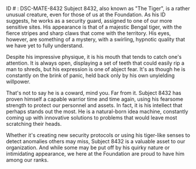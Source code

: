ID # : DSC-MATE-8432
Subject 8432, also known as "The Tiger", is a rather unusual creature, even for those of us at the Foundation. As his ID suggests, he works as a security guard, assigned to one of our more sensitive sites. His appearance is that of a majestic Bengal tiger, with the fierce stripes and sharp claws that come with the territory. His eyes, however, are something of a mystery, with a swirling, hypnotic quality that we have yet to fully understand.

Despite his impressive physique, it is his mouth that tends to catch one's attention. It is always open, displaying a set of teeth that could easily rip a man to shreds, but his expression is one of abject fear. It's as though he is constantly on the brink of panic, held back only by his own unyielding willpower.

That's not to say he is a coward, mind you. Far from it. Subject 8432 has proven himself a capable warrior time and time again, using his fearsome strength to protect our personnel and assets. In fact, it is his intellect that perhaps stands out the most. He is a natural-born idea machine, constantly coming up with innovative solutions to problems that would leave most scratching their heads. 

Whether it's creating new security protocols or using his tiger-like senses to detect anomalies others may miss, Subject 8432 is a valuable asset to our organization. And while some may be put off by his quirky nature or intimidating appearance, we here at the Foundation are proud to have him among our ranks.